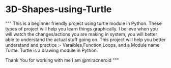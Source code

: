# 3D-Shapes-using-Turtle
"""
This is a beginner friendly project using turtle module in Python.
These types of project will help you learn things graphically.
I believe when you will watch the changes/actions you are making in system,
you will better able to understand the actual stuff going on.
This project will help you better understand and practice :-
    Varaibles,Function,Loops, and a Module name Turtle.
Turtle is a drawing module in Python.

Thank You for working with me
I am @miracneroid
"""
